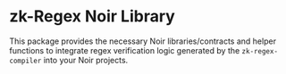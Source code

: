 # zk-Regex Noir Library

This package provides the necessary Noir libraries/contracts and helper functions to integrate regex verification logic generated by the `zk-regex-compiler` into your Noir projects.

